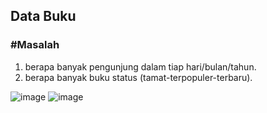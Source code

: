 ## Data Buku
### #Masalah

1. berapa banyak pengunjung dalam tiap hari/bulan/tahun.
2. berapa banyak buku status (tamat-terpopuler-terbaru). 
 
![image](https://user-images.githubusercontent.com/100669802/175016826-f06de73d-0d94-4b81-8a0e-2bb438773da8.png)
![image](https://user-images.githubusercontent.com/100669802/175249495-d81f8fab-2675-4db6-818c-b21d75da936d.png)
